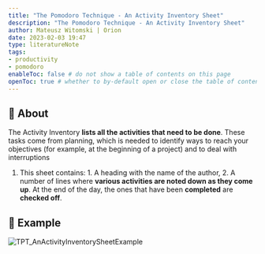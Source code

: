 ```yaml
---
title: "The Pomodoro Technique - An Activity Inventory Sheet"
description: "The Pomodoro Technique - An Activity Inventory Sheet"
author: Mateusz Witomski | Orion
date: 2023-02-03 19:47
type: literatureNote
tags: 
- productivity
- pomodoro
enableToc: false # do not show a table of contents on this page
openToc: true # whether to by-default open or close the table of contents on each page
---
```


## 🤔 About

The Activity Inventory **lists all the activities that need to be done**. These tasks come from planning, which is needed to identify ways to reach your objectives (for example, at the beginning of a project) and to deal with interruptions

1. This sheet contains: 
		1. A heading with the name of the author,
		2. A number of lines where **various activities are noted down as they come up**. At the end of the day, the ones that have been **completed** are **checked off**.

## 📒  Example

![TPT_AnActivityInventorySheetExample](stuff/files/The%20Pomodoro%20Technique/TPT_AnActivityInventorySheetExample.PNG)
